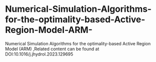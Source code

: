 # Numerical-Simulation-Algorithms-for-the-optimality-based-Active-Region-Model-ARM-
Numerical Simulation Algorithms for the optimality-based Active Region Model (ARM) ,Related content can be found at DOI:10.1016/j.jhydrol.2023.129695
